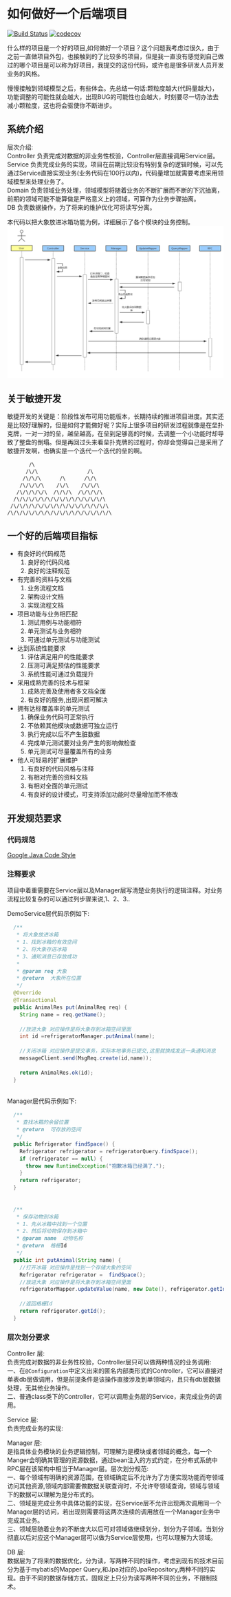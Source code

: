 # 如何做好一个后端项目
[![Build Status](https://travis-ci.org/1991wangliang/springboot-demo.svg?branch=new)](https://travis-ci.org/1991wangliang/springboot-demo)
[![codecov](https://codecov.io/gh/1991wangliang/springboot-demo/branch/master/graph/badge.svg)](https://codecov.io/gh/1991wangliang/springboot-demo)

什么样的项目是一个好的项目,如何做好一个项目？这个问题我考虑过很久，由于之前一直做项目外包，也接触到的了比较多的项目，但是我一直没有感觉到自己做过的哪个项目是可以称为好项目，我提交的这份代码，或许也是很多研发人员开发业务的风格。

慢慢接触到领域模型之后，有些体会。先总结一句话:颗粒度越大(代码量越大)，功能调整的可能性就会越大，出现BUG的可能性也会越大，时刻要尽一切办法去减小颗粒度，这也将会驱使你不断进步。
 
## 系统介绍

层次介绍:    
Controller    负责完成对数据的非业务性校验，Controller层直接调用Service层。    
Service       负责完成业务的实现，项目在前期比较没有特别复杂的逻辑时候，可以先通过Service直接实现业务(业务代码在100行以内)，代码量增加就需要考虑采用领域模型来处理业务了。    
Domain        负责领域业务处理，领域模型将随着业务的不断扩展而不断的下沉抽离，前期的领域可能不能算做是严格意义上的领域，可算作为业务步骤抽离。   
DB            负责数据操作，为了将来的维护优化可将读写分离。    

本代码以把大象放进冰箱功能为例，详细展示了各个模块的业务控制。
![](img/4.png)

## 关于敏捷开发
敏捷开发的关键是：阶段性发布可用功能版本，长期持续的推进项目进度。其实还是比较好理解的，但是如何才能做好呢？实际上很多项目的研发过程就像是在垒扑克牌，一对一对的垒，越垒越高，在垒到足够高的时候，去调整一个小功能时却导致了整盘的倒塌。但是再回过头来看垒扑克牌的过程时，你却会觉得自己是采用了敏捷开发啊，也确实是一个迭代一个迭代的垒的啊。
```
       /\
      /\/\                /\
     /\/\/\      /\      /\/\
    /\/\/\/\    /\/\    /\/\/\
   /\/\/\/\/\  /\/\/\  /\/\/\/\
  /\/\/\/\/\/\/\/\/\/\/\/\/\/\/\
 /\/\/\/\/\/\/\/\/\/\/\/\/\/\/\/\
/\/\/\/\/\/\/\/\/\/\/\/\/\/\/\/\/\
```


## 一个好的后端项目指标

* 有良好的代码规范
    1. 良好的代码风格
    2. 良好的注释规范
* 有完善的资料与文档
    1. 业务流程文档
    2. 架构设计文档
    3. 实现流程文档
* 项目功能与业务相匹配
    1. 测试用例与功能相符
    2. 单元测试与业务相符
    3. 可通过单元测试与功能测试
* 达到系统性能要求
    1. 评估满足用户的性能要求
    2. 压测可满足预估的性能要求
    3. 系统性能可通过负载提升
* 采用成熟完善的技术与框架
    1. 成熟完善及使用者多文档全面
    2. 有良好的服务,出现问题可解决
* 拥有达标覆盖率的单元测试
    1. 确保业务代码可正常执行
    2. 不依赖其他模块或数据可独立运行
    3. 执行完成以后不产生脏数据
    4. 完成单元测试要对业务产生的影响做检查
    5. 单元测试可尽量覆盖所有的业务
* 他人可轻易的扩展维护
    1. 有良好的代码风格与注释
    2. 有相对完善的资料文档
    3. 有相对全面的单元测试
    4. 有良好的设计模式，可支持添加功能时尽量增加而不修改
 
## 开发规范要求

### 代码规范
[Google Java Code Style](https://blog.csdn.net/yuanmomoya/article/details/100100514)

###  注释要求

项目中着重需要在Service层以及Manager层写清楚业务执行的逻辑注释。对业务流程比较复杂的可以通过列步骤来说,1、2、3..

DemoService层代码示例如下:
```java
  /**
   * 将大象放进冰箱
   * 1、找到冰箱的有效空间
   * 2、将大象存进冰箱
   * 3、通知消息已存放成功
   * 
   * @param req 大象
   * @return  大象所在位置
   */
  @Override
  @Transactional
  public AnimalRes put(AnimalReq req) {
    String name = req.getName();

    //放进大象 对应操作是将大象存到冰箱空间里面
    int id =refrigeratorManager.putAnimal(name);

    //关闭冰箱 对应操作是提交事务，实际本地事务已提交,这里就换成发送一条通知消息
    messageClient.send(MsgReq.create(id,name));

    return AnimalRes.ok(id);
  }
  
```

Manager层代码示例如下:
```java
  /**
   * 查找冰箱的余留位置
   * @return  可存放的空间
   */
  public Refrigerator findSpace() {
    Refrigerator refrigerator = refrigeratorQuery.findSpace();
    if (refrigerator == null) {
      throw new RuntimeException("抱歉冰箱已经满了.");
    }
    return refrigerator;
  }


  /**
   * 保存动物到冰箱
   * 1、先从冰箱中找到一个位置
   * 2、然后将动物保存到冰箱中
   * @param name  动物名称
   * @return  格栅Id
   */
  public int putAnimal(String name) {
    //打开冰箱 对应操作是找到一个存储大象的空间
    Refrigerator refrigerator =  findSpace();
    //放进大象 对应操作是将大象存到冰箱空间里面
    refrigeratorMapper.updateValue(name, new Date(), refrigerator.getId());

    //返回格栅Id
    return refrigerator.getId();
  }
```

### 层次划分要求
  
Controller 层:   
  负责完成对数据的非业务性校验，Controller层只可以做两种情况的业务调用:        
  一、在`@Configuration`中定义出来的匿名内部类形式的Controller，它可以直接对单表db层做调用，但是前提条件是该操作直接涉及到单领域内，且只有db层数据处理，无其他业务操作。    
  二、普通class类下的Controller，它可以调用业务层的Service，来完成业务的调用。      
      
Service 层:     
 负责完成业务的实现:   
 
      
Manager 层:    
   是指具体业务模块的业务逻辑控制，可理解为是模块或者领域的概念，每一个Manger会明确其管理的资源数据，通过bean注入的方式约定，在分布式系统中RPC层在该架构中相当于Manager层。层次划分规范:   
 一、每个领域有明确的资源范围，在领域确定后不允许为了方便实现功能而夸领域访问其他资源,领域内部需要做数据关联查询时，不允许夸领域查询，领域与领域下的数据可以理解为是分布式的。   
 二、领域是完成业务中具体功能的实现，在Service层不允许出现两次调用同一个Manager层的访问，若出现则需要将这两次连续的调用放在一个Manager业务中完成其业务。   
 三、领域层随着业务的不断庞大以后可对领域做继续划分，划分为子领域。当划分彻底以后对应这个Manager层可以做为Service层使用，也可以理解为大领域。        

DB 层:       
  数据层为了将来的数据优化，分为读，写两种不同的操作，考虑到现有的技术目前分为基于mybatis的Mapper Query,和Jpa对应的JpaRepository,两种不同的实现。由于不同的数据存储方式，固规定上只分为读写两种不同的业务，不限制技术。   
   



